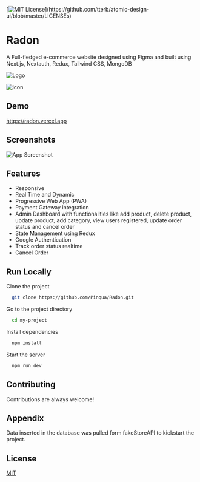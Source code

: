 
[![MIT License](https://img.shields.io/apm/l/atomic-design-ui.svg?)](https://github.com/tterb/atomic-design-ui/blob/master/LICENSEs)

# Radon

A Full-fledged e-commerce website designed using Figma and built using Next.js, Nextauth, Redux, Tailwind CSS, MongoDB

![Logo](https://radon.vercel.app/_next/image?url=%2Fimg%2FRadon.svg&w=128&q=75)

![Icon](https://radon.vercel.app/img/favicons/apple-touch-icon.png)
## Demo

https://radon.vercel.app


## Screenshots

![App Screenshot](https://i.ibb.co/C7nCj5K/radon.gif)

  
## Features

- Responsive
- Real Time and Dynamic
- Progressive Web App (PWA)
- Payment Gateway integration
- Admin Dashboard with functionalities like add product, delete product, update product, add category, view users registered, update order status and cancel order
- State Management using Redux
- Google Authentication
- Track order status realtime
- Cancel Order


## Run Locally

Clone the project

```bash
  git clone https://github.com/Pinqua/Radon.git
```

Go to the project directory

```bash
  cd my-project
```

Install dependencies

```bash
  npm install
```

Start the server

```bash
  npm run dev
```

  
## Contributing

Contributions are always welcome!

  
## Appendix

Data inserted in the database was pulled form fakeStoreAPI to kickstart the project.

  
## License

[MIT](https://choosealicense.com/licenses/mit/)

  
